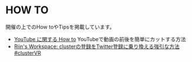 # HOW TO
開催の上でのHow toやTipsを掲載しています。

- [YouTube に関する How to](/HowTo/YouTube.md) YouTubeで動画の前後を簡単にカットする方法
- [Riin's Workspace: clusterの登録をTwitter登録に乗り換える強引な方法 \#clusterVR](https://www.riinswork.space/2020/06/clustertwitter-clustervr.html)

